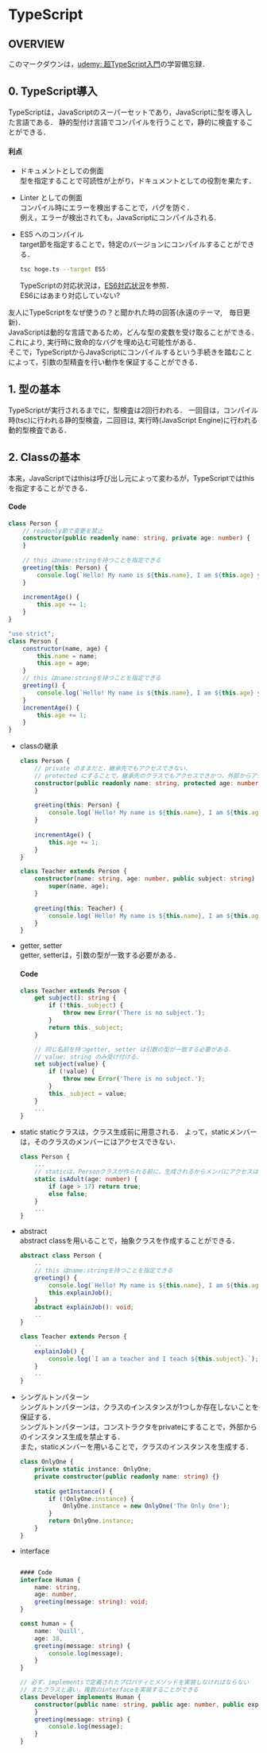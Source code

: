 # TypeScript  
## OVERVIEW  
このマークダウンは，[udemy: 超TypeScript入門](https://www.udemy.com/course/typescript-complete/learn/lecture/17877094#overview)の学習備忘録．  

## 0. TypeScript導入  
TypeScriptは，JavaScriptのスーパーセットであり，JavaScriptに型を導入した言語である．
静的型付け言語でコンパイルを行うことで，静的に検査することができる．  

#### 利点  
- ドキュメントとしての側面  
    型を指定することで可読性が上がり，ドキュメントとしての役割を果たす．  

- Linter としての側面  
    コンパイル時にエラーを検出することで，バグを防ぐ．  
    例え，エラーが検出されても，JavaScriptにコンパイルされる.

- ES5 へのコンパイル  
    target節を指定することで，特定のバージョンにコンパイルすることができる．  

    ```sh
    tsc hoge.ts --target ES5
    ```
    
    TypeScriptの対応状況は，[ES6対応状況](https://compat-table.github.io/compat-table/es6/)を参照．  
    ES6にはあまり対応していない?  

友人にTypeScriptをなぜ使うの？と聞かれた時の回答(永遠のテーマ,　毎日更新)．  
    JavaScriptは動的な言語であるため，どんな型の変数を受け取ることができる．これにより, 実行時に致命的なバグを埋め込む可能性がある．  
    そこで，TypeScriptからJavaScriptにコンパイルするという手続きを踏むことによって，引数の型精査を行い動作を保証することができる． 

## 1. 型の基本  
TypeScriptが実行されるまでに，型検査は2回行われる． 一回目は，コンパイル時(tsc)に行われる静的型検査，二回目は, 実行時(JavaScript Engine)に行われる動的型検査である．  

## 2. Classの基本  
本来，JavaScriptではthisは呼び出し元によって変わるが，TypeScriptではthisを指定することができる．  

#### Code
```typescript
class Person {
    // readonly節で変更を禁止
    constructor(public readonly name: string, private age: number) {
    }
    
    // this はname:stringを持つことを指定できる
    greeting(this: Person) {
        console.log(`Hello! My name is ${this.name}, I am ${this.age} years old.`);
    }
    
    incrementAge() {
        this.age += 1;
    }
}
```

```javascript
"use strict";
class Person {
    constructor(name, age) {
        this.name = name;
        this.age = age;
    }
    // this はname:stringを持つことを指定できる
    greeting() {
        console.log(`Hello! My name is ${this.name}, I am ${this.age} years old.`);
    }
    incrementAge() {
        this.age += 1;
    }
}
```

- classの継承  
    ```typescript
    class Person {
        // private のままだと，継承先でもアクセスできない．
        // protected にすることで，継承先のクラスでもアクセスできかつ，外部からアクセスできない．
        constructor(public readonly name: string, protected age: number) {
        }
        
        greeting(this: Person) {
            console.log(`Hello! My name is ${this.name}, I am ${this.age} years old.`);
        }
        
        incrementAge() {
            this.age += 1;
        }
    }

    class Teacher extends Person {
        constructor(name: string, age: number, public subject: string) {
            super(name, age);
        } 
        
        greeting(this: Teacher) {
            console.log(`Hello! My name is ${this.name}, I am ${this.age} years old. I teach ${this.subject}.`);
        }
    }
    ```

- getter, setter  
    getter, setterは，引数の型が一致する必要がある．  

    #### Code
    ```typescript
    class Teacher extends Person {
        get subject(): string {
            if (!this._subject) {
                throw new Error('There is no subject.');
            }
            return this._subject;
        }

        // 同じ名前を持つgetter, setter は引数の型が一致する必要がある．
        // value: string のみ受け付ける. 
        set subject(value) {
            if (!value) {
                throw new Error('There is no subject.');
            }
            this._subject = value;
        }
        ...
    }
    ```
    
- static
    staticクラスは，クラス生成前に用意される．
    よって，staticメンバーは，そのクラスのメンバーにはアクセスできない．  
    ```typescript
    class Person {
        ... 
        // staticは，Personクラスが作られる前に，生成されるからメンバにアクセスはできない．
        static isAdult(age: number) {
            if (age > 17) return true;
            else false;
        }
        ... 
    }
    ```
    
- abstract  
    abstract classを用いることで，抽象クラスを作成することができる．

    ```typescript
    abstract class Person {
        ..
        // this はname:stringを持つことを指定できる
        greeting() {
            console.log(`Hello! My name is ${this.name}, I am ${this.age} years old.`);
            this.explainJob();
        }
        abstract explainJob(): void;
        ..
    }

    class Teacher extends Person {
        ..
        explainJob() {
            console.log(`I am a teacher and I teach ${this.subject}.`);
        }
        ..
    }
    ```
    
- シングルトンパターン  
    シングルトンパターンは，クラスのインスタンスが1つしか存在しないことを保証する．  
    シングルトンパターンは，コンストラクタをprivateにすることで，外部からのインスタンス生成を禁止する．  
    また，staticメンバーを用いることで，クラスのインスタンスを生成する．  

    ```typescript
    class OnlyOne {
        private static instance: OnlyOne;
        private constructor(public readonly name: string) {}
        
        static getInstance() {
            if (!OnlyOne.instance) {
                OnlyOne.instance = new OnlyOne('The Only One');
            }
            return OnlyOne.instance;
        }
    }
    ```
    
- interface  
    ```typescript

    #### Code
    interface Human {
        name: string,
        age: number,
        greeting(message: string): void;
    }

    const human = {
        name: 'Quill',
        age: 38,
        greeting(message: string) {
            console.log(message);
        }
    }

    // 必ず，implementsで定義されたプロパティとメソッドを実装しなければならない
    // またクラスと違い，複数のinterfaceを実装することができる
    class Developer implements Human {
        constructor(public name: string, public age: number, public experience: number) {
        }
        greeting(message: string) {
            console.log(message);
        }
    }
    ```
